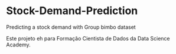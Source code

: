 # Stock-Demand-Prediction
Predicting a stock demand with Group bimbo dataset


Este projeto eh para Formação Cientista de Dados da Data Science Academy.
